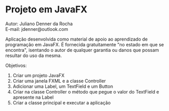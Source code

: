 <h1>Projeto em JavaFX</h1>
<p>Autor: Juliano Denner da Rocha<br>E-mail: jdenner@outlook.com</p>
<p>Aplicação desenvolvida como material de apoio ao aprendizado de programação em JavaFX. É fornecida gratuitamente "no estado em que se encontra", isentando o autor de qualquer garantia ou danos que possam resultar do uso da mesma.</p>
<p>Objetivos:
  <ol>
    <li>Criar um projeto JavaFX</li>
    <li>Criar uma janela FXML e a classe Controller</li>
    <li>Adicionar uma Label, um TextField e um Button</li>
    <li>Criar na classe Controller o método que pegue o valor do TextField e apresente na Label</li>
    <li>Criar a classe principal e executar a aplicação</li> 
  </ol>
</p>
